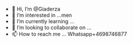 - 👋 Hi, I’m @Giaderza
- 👀 I’m interested in ...men
- 🌱 I’m currently learning ...
- 💞️ I’m looking to collaborate on ...
- 📫 How to reach me ... Whatsapp+4698746877

<!---
Giaderza/Giaderza is a ✨ special ✨ repository because its `README.md` (this file) appears on your GitHub profile.
You can click the Preview link to take a look at your changes.
--->
